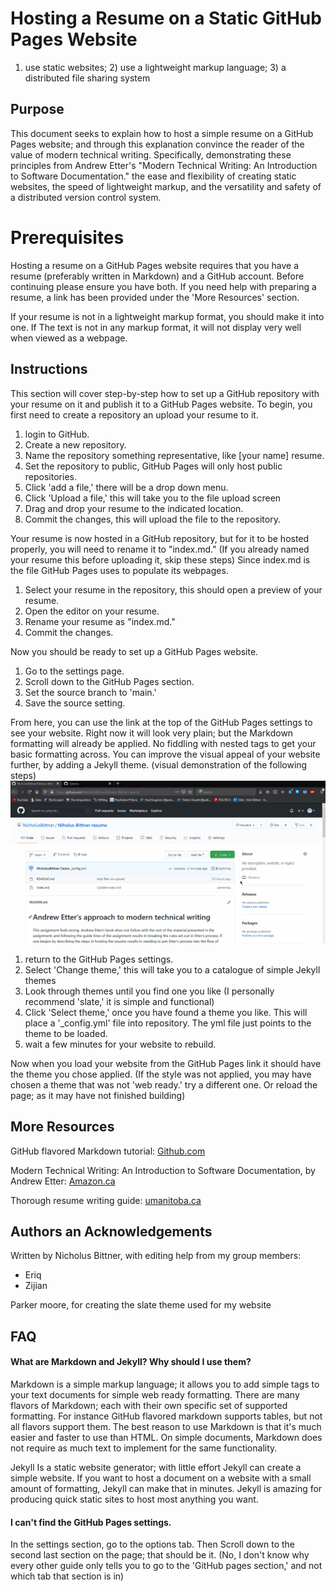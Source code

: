 # Hosting a Resume on a Static GitHub Pages Website

1) use static websites; 2) use a lightweight markup language; 3) a distributed file sharing system

## Purpose

This document seeks to explain how to host a simple resume on a GitHub Pages website; and through this explanation convince the reader of the value of modern technical writing. Specifically, demonstrating these principles from Andrew Etter's "Modern Technical Writing: An Introduction to Software Documentation." the ease and flexibility of creating static websites, the speed of lightweight markup, and the versatility and safety of a distributed version control system.

# Prerequisites

Hosting a resume on a GitHub Pages website requires that you have a resume (preferably written in Markdown) and a GitHub account. Before continuing please ensure you have both. If you need help with preparing a resume, a link has been provided under the 'More Resources' section.

If your resume is not in a lightweight markup format, you should make it into one. If The text is not in any markup format, it will not display very well when viewed as a webpage.

## Instructions

This section will cover step-by-step how to set up a GitHub repository with your resume on it and publish it to a GitHub Pages website. To begin, you first need to create a repository an upload your resume to it.

1. login to GitHub.
2. Create a new repository.
3. Name the repository something representative, like [your name] resume.
4. Set the repository to public, GitHub Pages will only host public repositories.
5. Click 'add a file,' there will be a drop down menu.
6. Click 'Upload a file,' this will take you to the file upload screen
7. Drag and drop your resume to the indicated location.
8. Commit the changes, this will upload the file to the repository.

Your resume is now hosted in a GitHub repository, but for it to be hosted properly, you will need to rename it to "index.md." (If you already named your resume this before uploading it, skip these steps) Since index.md is the file GitHub Pages uses to populate its webpages.

1. Select your resume in the repository, this should open a preview of your resume.
2. Open the editor on your resume.
3. Rename your resume as "index.md."
4. Commit the changes.

Now you should be ready to set up a GitHub Pages website.

1. Go to the settings page.
2. Scroll down to the GitHub Pages section.
3. Set the source branch to 'main.'
4. Save the source setting.

From here, you can use the link at the top of the GitHub Pages settings to see your website. Right now it will look very plain; but the Markdown formatting will already be applied. No fiddling with nested tags to get your basic formatting across. You can improve the visual appeal of your website further, by adding a Jekyll theme.
(visual demonstration of the following steps)
![should be a gif](stuff.gif) 

1. return to the GitHub Pages settings.
2. Select 'Change theme,' this will take you to a catalogue of simple Jekyll themes
3. Look through themes until you find one you like (I personally recommend 'slate,' it is simple and functional)
4. Click 'Select theme,' once you have found a theme you like. This will place a '_config.yml' file into repository. The yml file just points to the theme to be loaded.
5. wait a few minutes for your website to rebuild.

Now when you load your website from the GitHub Pages link it should have the theme you chose applied. (If the style was not applied, you may have chosen a theme that was not 'web ready.' try a different one. Or reload the page; as it may have not finished building)

## More Resources

GitHub flavored Markdown tutorial: [Github.com](https://guides.github.com/features/mastering-markdown/) 

Modern Technical Writing: An Introduction to Software Documentation, by Andrew Etter: [Amazon.ca](https://www.amazon.ca/Modern-Technical-Writing-Introduction-Documentation-ebook/dp/B01A2QL9SS)

Thorough resume writing guide: [umanitoba.ca](https://umanitoba.ca/student/careerservices/media/Resume.pdf) 

## Authors an Acknowledgements

Written by Nicholus Bittner, with editing help from my group members:

- Eriq
- Zijian

Parker moore, for creating the slate theme used for my website

## FAQ

#### What are Markdown and Jekyll? Why should I use them?

Markdown is a simple markup language; it allows you to add simple tags to your text documents for simple web ready formatting. There are many flavors of Markdown; each with their own specific set of supported formatting. For instance GitHub flavored markdown supports tables, but not all flavors support them. The best reason to use Markdown is that it's much easier and faster to use than HTML. On simple documents, Markdown does not require as much text to implement for the same functionality.

Jekyll Is a static website generator; with little effort Jekyll can create a simple website. If you want to host a document on a website with a small amount of formatting, Jekyll can make that in minutes. Jekyll is amazing for producing quick static sites to host most anything you want.

#### I can't find the GitHub Pages settings.

In the settings section, go to the options tab. Then Scroll down to the second last section on the page; that should be it. (No, I don't know why every other guide only tells you to go to the 'GitHub pages section,' and not which tab that section is in)
